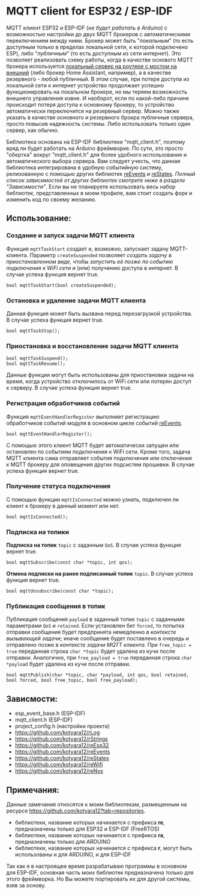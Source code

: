 # MQTT client for ESP32 / ESP-IDF

MQTT клиент ESP32 и ESP-IDF (_не будет работать в Arduino_) с возможностью настройки до двух MQTT брокеров с автоматическими переключением между ними. Брокер может быть "_локальным_" (то есть доступным только в пределах локальной сети, к которой подключено ESP), либо "_публичным_" (то есть доступным из сети интернет). Это позволяет реализовать схему работы, когда в качестве основого MQTT брокера используется [локальный сервер на роутере с мостом на внешний](https://kotyara12.ru/pubs/iot/keenetic-mqtt/) (либo брокер Home Assistant, например), а в качестве резервного - любой публичный. В этом случае, при потере доступа из локальной сети к интернет устройство продолжает успешно функционировать на локальном брокере, но мы теряем возможность внешнего управления извне. И наоборот, если по какой-либо причине происходит потеря доступа к основному брокеру, то устройство автоматически переключится на резервный сервер. Можно также указать в качестве основного и резервного брокра публичные сервера, просто повысив надежность системы. Либо использовать только один сервер, как обычно.

Библиотека основана на ESP-IDF библиотеке "mqtt_client.h", поэтому вряд ли будет работать на Arduino фреймворке. По сути, это просто "обертка" вокруг "mqtt_client.h" для более удобного использования и автоматического выбора сервера. Вам следует учесть, что данная библиотека интегрирована в удобную событийную систему, релизованную с помощью других библиотек [reEvents](https://github.com/kotyara12/reEvents) и [reStates](https://github.com/kotyara12/reStates). _Полный список зависимостей от других библиотек смотрите ниже в разделе "Зависимости"_. Если вы не планируете использовать весь набор библиотек, представленных в моем профиле, вам стоит создать форк и изменить код по своему желанию.

## Использование:

### Создание и запуск задачи MQTT клиента
Функция ```mqttTaskStart``` создает и, возможно, запускает задачу MQTT-клиента. Параметр ```createSuspended``` позволяет _создать задачу в приостановленном виде_, чтобы _запустить её позже по событию подключения к WiFi сети_ и (или) получению доступа в интернет. В случае успеха функция вернет true.
```
bool mqttTaskStart(bool createSuspended);
```
### Остановка и удаление задачи MQTT клиента
Данная функция может быть вызвана перед перезагрузкой устройства. В случае успеха функция вернет true.
```
bool mqttTaskStop();
```

### Приостановка и восстановление задачи MQTT клиента
```
bool mqttTaskSuspend();
bool mqttTaskResume();
```
Данные функции могут быть использованы для приостановки задачи на время, когда устройство отключилось от WiFi сети или потерян доступ к серверу. В случае успеха функция вернет true.

### Регистрация обработчиков событий 
Функция ```mqttEventHandlerRegister``` выполняет регистрацию обработчиков событий модуля в основном цикле событий [reEvents](https://github.com/kotyara12/reEvents). 
```
bool mqttEventHandlerRegister();
```
С помощью этого клиент MQTT будет автоматически запущен или остановлен по событиям подключения к WiFi сети. Кроме того, задача MQTT клиента сама отправляет события подключения или отключения к MQTT брокеру для оповещения других подсистем прошивки. В случае успеха функция вернет true.

### Получение статуса подключения
С помощью функции ```mqttIsConnected``` можно узнать, подключен ли клиент к брокеру в данный момент или нет.
```
bool mqttIsConnected();
```

### Подписка на топики
**Подписка на топик** ```topic``` с заданным ```QoS```. В случае успеха функция вернет true.
```
bool mqttSubscribe(const char *topic, int qos);
```

**Отмена подписки на ранее подписанный топик** ```topic```. В случае успеха функция вернет true.
```
bool mqttUnsubscribe(const char *topic);
```

### Публикация сообщения в топик
Публикация сообщения ```payload``` в заданный топик ```topic``` с заданными параметрами ```QoS``` и ```retained```. 
Если установлен бит ```forced```, то попытка отправки сообщения будет предпринята немедленно _в контексте вызывающей задачи_; иначе сообщение будет поставлено в очередь и отправлено позже _в контексте задачи MQTT клиента_. 
При ```free_topic = true``` переданная строка ```char *topic``` будет удалена из кучи после отправки. 
Аналогично, при ```free_payload = true``` переданная строка ```char *payload``` будет удалена из кучи после отправки.
```
bool mqttPublish(char *topic, char *payload, int qos, bool retained, bool forced, bool free_topic, bool free_payload);
```

## Зависмости:
  - esp_event_base.h (ESP-IDF)
  - mqtt_client.h (ESP-IDF)
  - project_config.h (настройки проекта)
  - https://github.com/kotyara12/rLog
  - https://github.com/kotyara12/rStrings
  - https://github.com/kotyara12/reEsp32
  - https://github.com/kotyara12/reEvents
  - https://github.com/kotyara12/reStates
  - https://github.com/kotyara12/reWifi
  - https://github.com/kotyara12/reNvs

## Примечания:
Данные замечания относятся к моим библиотекам, размещенным на ресурсе https://github.com/kotyara12?tab=repositories.

- библиотеки, название которых начинается с префикса **re**, предназначены только для ESP32 и ESP-IDF (FreeRTOS)
- библиотеки, название которых начинается с префикса **ra**, предназначены только для ARDUINO
- библиотеки, название которых начинается с префикса **r**, могут быть использованы и для ARDUINO, и для ESP-IDF

Так как я в настроящее время разрабатываю программы в основном для ESP-IDF, основная часть моих библиотек предназначена только для этого фреймворка. Но Вы можете портировать их для другой системы, взяв за основу.
